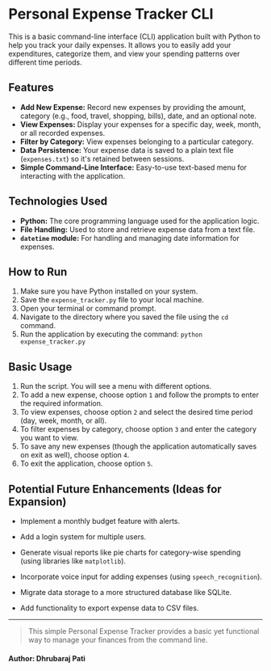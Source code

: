 # Personal Expense Tracker CLI

This is a basic command-line interface (CLI) application built with Python to help you track your daily expenses. It allows you to easily add your expenditures, categorize them, and view your spending patterns over different time periods.

## Features

* **Add New Expense:** Record new expenses by providing the amount, category (e.g., food, travel, shopping, bills), date, and an optional note.
* **View Expenses:** Display your expenses for a specific day, week, month, or all recorded expenses.
* **Filter by Category:** View expenses belonging to a particular category.
* **Data Persistence:** Your expense data is saved to a plain text file (`expenses.txt`) so it's retained between sessions.
* **Simple Command-Line Interface:** Easy-to-use text-based menu for interacting with the application.

## Technologies Used

* **Python:** The core programming language used for the application logic.
* **File Handling:** Used to store and retrieve expense data from a text file.
* **`datetime` module:** For handling and managing date information for expenses.

## How to Run

1.  Make sure you have Python installed on your system.
2.  Save the `expense_tracker.py` file to your local machine.
3.  Open your terminal or command prompt.
4.  Navigate to the directory where you saved the file using the `cd` command.
5.  Run the application by executing the command: `python expense_tracker.py`

## Basic Usage

1.  Run the script. You will see a menu with different options.
2.  To add a new expense, choose option `1` and follow the prompts to enter the required information.
3.  To view expenses, choose option `2` and select the desired time period (day, week, month, or all).
4.  To filter expenses by category, choose option `3` and enter the category you want to view.
5.  To save any new expenses (though the application automatically saves on exit as well), choose option `4`.
6.  To exit the application, choose option `5`.

## Potential Future Enhancements (Ideas for Expansion)

* Implement a monthly budget feature with alerts.
* Add a login system for multiple users.
* Generate visual reports like pie charts for category-wise spending (using libraries like `matplotlib`).
* Incorporate voice input for adding expenses (using `speech_recognition`).
* Migrate data storage to a more structured database like SQLite.

* Add functionality to export expense data to CSV files.

---

> This simple Personal Expense Tracker provides a basic yet functional way to manage your finances from the command line.

#### Author: Dhrubaraj Pati